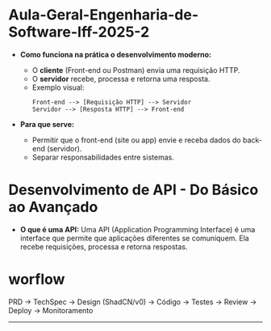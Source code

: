 # Aula-Geral-Engenharia-de-Software-Iff-2025-2

-   **Como funciona na prática o desenvolvimento moderno:**

    -   O **cliente** (Front-end ou Postman) envia uma requisição HTTP.
    -   O **servidor** recebe, processa e retorna uma resposta.
    -   Exemplo visual:
        ```
        Front-end --> [Requisição HTTP] --> Servidor
        Servidor --> [Resposta HTTP] --> Front-end
        ```

-   **Para que serve:**

    -   Permitir que o front-end (site ou app) envie e receba dados do back-end (servidor).
    -   Separar responsabilidades entre sistemas.

# **Desenvolvimento de API - Do Básico ao Avançado**

-   **O que é uma API:**
    Uma API (Application Programming Interface) é uma interface que permite que aplicações diferentes se comuniquem. Ela recebe requisições, processa e retorna respostas.

# worflow

PRD -> TechSpec -> Design (ShadCN/v0) -> Código -> Testes -> Review -> Deploy -> Monitoramento

---
